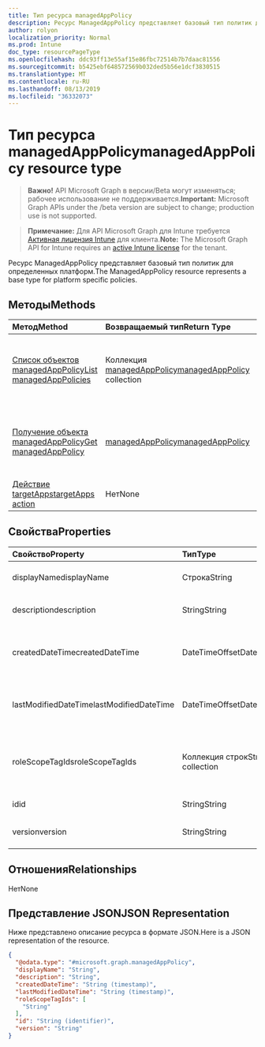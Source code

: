 ```yaml
---
title: Тип ресурса managedAppPolicy
description: Ресурс ManagedAppPolicy представляет базовый тип политик для определенных платформ.
author: rolyon
localization_priority: Normal
ms.prod: Intune
doc_type: resourcePageType
ms.openlocfilehash: ddc93ff13e55af15e86fbc72514b7b7daac81556
ms.sourcegitcommit: b5425ebf648572569b032ded5b56e1dcf3830515
ms.translationtype: MT
ms.contentlocale: ru-RU
ms.lasthandoff: 08/13/2019
ms.locfileid: "36332073"
---
```

# <a name="managedapppolicy-resource-type"></a><span data-ttu-id="919e3-103">Тип ресурса managedAppPolicy</span><span class="sxs-lookup"><span data-stu-id="919e3-103">managedAppPolicy resource type</span></span>

> <span data-ttu-id="919e3-104">**Важно!** API Microsoft Graph в версии/Beta могут изменяться; рабочее использование не поддерживается.</span><span class="sxs-lookup"><span data-stu-id="919e3-104">**Important:** Microsoft Graph APIs under the /beta version are subject to change; production use is not supported.</span></span>

> <span data-ttu-id="919e3-105">**Примечание:** Для API Microsoft Graph для Intune требуется [Активная лицензия Intune](https://go.microsoft.com/fwlink/?linkid=839381) для клиента.</span><span class="sxs-lookup"><span data-stu-id="919e3-105">**Note:** The Microsoft Graph API for Intune requires an [active Intune license](https://go.microsoft.com/fwlink/?linkid=839381) for the tenant.</span></span>

<span data-ttu-id="919e3-106">Ресурс ManagedAppPolicy представляет базовый тип политик для определенных платформ.</span><span class="sxs-lookup"><span data-stu-id="919e3-106">The ManagedAppPolicy resource represents a base type for platform specific policies.</span></span>

## <a name="methods"></a><span data-ttu-id="919e3-107">Методы</span><span class="sxs-lookup"><span data-stu-id="919e3-107">Methods</span></span>
|<span data-ttu-id="919e3-108">Метод</span><span class="sxs-lookup"><span data-stu-id="919e3-108">Method</span></span>|<span data-ttu-id="919e3-109">Возвращаемый тип</span><span class="sxs-lookup"><span data-stu-id="919e3-109">Return Type</span></span>|<span data-ttu-id="919e3-110">Описание</span><span class="sxs-lookup"><span data-stu-id="919e3-110">Description</span></span>|
|:---|:---|:---|
|[<span data-ttu-id="919e3-111">Список объектов managedAppPolicy</span><span class="sxs-lookup"><span data-stu-id="919e3-111">List managedAppPolicies</span></span>](../api/intune-mam-managedapppolicy-list.md)|<span data-ttu-id="919e3-112">Коллекция [managedAppPolicy](../resources/intune-mam-managedapppolicy.md)</span><span class="sxs-lookup"><span data-stu-id="919e3-112">[managedAppPolicy](../resources/intune-mam-managedapppolicy.md) collection</span></span>|<span data-ttu-id="919e3-113">Список свойств и связей объектов [managedAppPolicy](../resources/intune-mam-managedapppolicy.md).</span><span class="sxs-lookup"><span data-stu-id="919e3-113">List properties and relationships of the [managedAppPolicy](../resources/intune-mam-managedapppolicy.md) objects.</span></span>|
|[<span data-ttu-id="919e3-114">Получение объекта managedAppPolicy</span><span class="sxs-lookup"><span data-stu-id="919e3-114">Get managedAppPolicy</span></span>](../api/intune-mam-managedapppolicy-get.md)|[<span data-ttu-id="919e3-115">managedAppPolicy</span><span class="sxs-lookup"><span data-stu-id="919e3-115">managedAppPolicy</span></span>](../resources/intune-mam-managedapppolicy.md)|<span data-ttu-id="919e3-116">Чтение свойств и связей объекта [managedAppPolicy](../resources/intune-mam-managedapppolicy.md).</span><span class="sxs-lookup"><span data-stu-id="919e3-116">Read properties and relationships of the [managedAppPolicy](../resources/intune-mam-managedapppolicy.md) object.</span></span>|
|[<span data-ttu-id="919e3-117">Действие targetApps</span><span class="sxs-lookup"><span data-stu-id="919e3-117">targetApps action</span></span>](../api/intune-mam-managedapppolicy-targetapps.md)|<span data-ttu-id="919e3-118">Нет</span><span class="sxs-lookup"><span data-stu-id="919e3-118">None</span></span>|<span data-ttu-id="919e3-119">Н/Д</span><span class="sxs-lookup"><span data-stu-id="919e3-119">Not yet documented</span></span>|

## <a name="properties"></a><span data-ttu-id="919e3-120">Свойства</span><span class="sxs-lookup"><span data-stu-id="919e3-120">Properties</span></span>
|<span data-ttu-id="919e3-121">Свойство</span><span class="sxs-lookup"><span data-stu-id="919e3-121">Property</span></span>|<span data-ttu-id="919e3-122">Тип</span><span class="sxs-lookup"><span data-stu-id="919e3-122">Type</span></span>|<span data-ttu-id="919e3-123">Описание</span><span class="sxs-lookup"><span data-stu-id="919e3-123">Description</span></span>|
|:---|:---|:---|
|<span data-ttu-id="919e3-124">displayName</span><span class="sxs-lookup"><span data-stu-id="919e3-124">displayName</span></span>|<span data-ttu-id="919e3-125">Строка</span><span class="sxs-lookup"><span data-stu-id="919e3-125">String</span></span>|<span data-ttu-id="919e3-126">Отображаемое имя политики.</span><span class="sxs-lookup"><span data-stu-id="919e3-126">Policy display name.</span></span>|
|<span data-ttu-id="919e3-127">description</span><span class="sxs-lookup"><span data-stu-id="919e3-127">description</span></span>|<span data-ttu-id="919e3-128">String</span><span class="sxs-lookup"><span data-stu-id="919e3-128">String</span></span>|<span data-ttu-id="919e3-129">Описание политики.</span><span class="sxs-lookup"><span data-stu-id="919e3-129">The policy's description.</span></span>|
|<span data-ttu-id="919e3-130">createdDateTime</span><span class="sxs-lookup"><span data-stu-id="919e3-130">createdDateTime</span></span>|<span data-ttu-id="919e3-131">DateTimeOffset</span><span class="sxs-lookup"><span data-stu-id="919e3-131">DateTimeOffset</span></span>|<span data-ttu-id="919e3-132">Дата и время создания политики.</span><span class="sxs-lookup"><span data-stu-id="919e3-132">The date and time the policy was created.</span></span>|
|<span data-ttu-id="919e3-133">lastModifiedDateTime</span><span class="sxs-lookup"><span data-stu-id="919e3-133">lastModifiedDateTime</span></span>|<span data-ttu-id="919e3-134">DateTimeOffset</span><span class="sxs-lookup"><span data-stu-id="919e3-134">DateTimeOffset</span></span>|<span data-ttu-id="919e3-135">Время последнего изменения политики.</span><span class="sxs-lookup"><span data-stu-id="919e3-135">Last time the policy was modified.</span></span>|
|<span data-ttu-id="919e3-136">roleScopeTagIds</span><span class="sxs-lookup"><span data-stu-id="919e3-136">roleScopeTagIds</span></span>|<span data-ttu-id="919e3-137">Коллекция строк</span><span class="sxs-lookup"><span data-stu-id="919e3-137">String collection</span></span>|<span data-ttu-id="919e3-138">Список тегов областей для этого экземпляра сущности.</span><span class="sxs-lookup"><span data-stu-id="919e3-138">List of Scope Tags for this Entity instance.</span></span>|
|<span data-ttu-id="919e3-139">id</span><span class="sxs-lookup"><span data-stu-id="919e3-139">id</span></span>|<span data-ttu-id="919e3-140">String</span><span class="sxs-lookup"><span data-stu-id="919e3-140">String</span></span>|<span data-ttu-id="919e3-141">Ключ объекта.</span><span class="sxs-lookup"><span data-stu-id="919e3-141">Key of the entity.</span></span>|
|<span data-ttu-id="919e3-142">version</span><span class="sxs-lookup"><span data-stu-id="919e3-142">version</span></span>|<span data-ttu-id="919e3-143">String</span><span class="sxs-lookup"><span data-stu-id="919e3-143">String</span></span>|<span data-ttu-id="919e3-144">Версия объекта.</span><span class="sxs-lookup"><span data-stu-id="919e3-144">Version of the entity.</span></span>|

## <a name="relationships"></a><span data-ttu-id="919e3-145">Отношения</span><span class="sxs-lookup"><span data-stu-id="919e3-145">Relationships</span></span>
<span data-ttu-id="919e3-146">Нет</span><span class="sxs-lookup"><span data-stu-id="919e3-146">None</span></span>

## <a name="json-representation"></a><span data-ttu-id="919e3-147">Представление JSON</span><span class="sxs-lookup"><span data-stu-id="919e3-147">JSON Representation</span></span>
<span data-ttu-id="919e3-148">Ниже представлено описание ресурса в формате JSON.</span><span class="sxs-lookup"><span data-stu-id="919e3-148">Here is a JSON representation of the resource.</span></span>
<!-- {
  "blockType": "resource",
  "keyProperty": "id",
  "@odata.type": "microsoft.graph.managedAppPolicy"
}
-->
``` json
{
  "@odata.type": "#microsoft.graph.managedAppPolicy",
  "displayName": "String",
  "description": "String",
  "createdDateTime": "String (timestamp)",
  "lastModifiedDateTime": "String (timestamp)",
  "roleScopeTagIds": [
    "String"
  ],
  "id": "String (identifier)",
  "version": "String"
}
```



